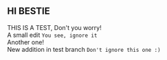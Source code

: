 ## HI BESTIE

THIS IS A TEST, Don't you worry!    
A small edit `You see, ignore it`    
Another one!    
New addition in test branch `Don't ignore this one :)`    